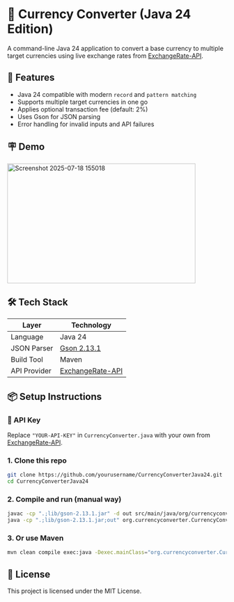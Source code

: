 # 💱 Currency Converter (Java 24 Edition)

A command-line Java 24 application to convert a base currency to multiple target currencies using live exchange rates
from [ExchangeRate-API](https://www.exchangerate-api.com).

## 🚀 Features

- Java 24 compatible with modern `record` and `pattern matching`
- Supports multiple target currencies in one go
- Applies optional transaction fee (default: 2%)
- Uses Gson for JSON parsing
- Error handling for invalid inputs and API failures

## 🪧 Demo

<img width="432" height="275" alt="Screenshot 2025-07-18 155018" src="https://github.com/user-attachments/assets/ae42b07a-da6f-44cd-b1f2-0d64f5e2b6a9" />



## 🛠 Tech Stack

| Layer        | Technology                                            |
|--------------|-------------------------------------------------------|
| Language     | Java 24                                               |
| JSON Parser  | [Gson 2.13.1](https://github.com/google/gson)         |
| Build Tool   | Maven                                                 |
| API Provider | [ExchangeRate-API](https://www.exchangerate-api.com/) |

## 📦 Setup Instructions

### 🔐 API Key

Replace `"YOUR-API-KEY"` in `CurrencyConverter.java` with your own
from [ExchangeRate-API](https://www.exchangerate-api.com).

### 1. Clone this repo

```bash
git clone https://github.com/yourusername/CurrencyConverterJava24.git
cd CurrencyConverterJava24
```

### 2. Compile and run (manual way)

```bash
javac -cp ".;lib/gson-2.13.1.jar" -d out src/main/java/org/currencyconverter/CurrencyConverter.java
java -cp ".;lib/gson-2.13.1.jar;out" org.currencyconverter.CurrencyConverter
```

### 3. Or use Maven

```bash
mvn clean compile exec:java -Dexec.mainClass="org.currencyconverter.CurrencyConverter"
```

## 📄 License

This project is licensed under the MIT License.
